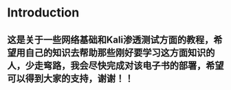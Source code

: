 # Introduction

## 这是关于一些网络基础和Kali渗透测试方面的教程，希望用自己的知识去帮助那些刚好要学习这方面知识的人，少走弯路，我会尽快完成对该电子书的部署，希望可以得到大家的支持，谢谢！！
